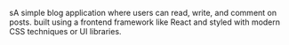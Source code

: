 

sA simple blog application where users can read, write, and comment on posts.
built using a frontend framework like React  and styled with modern CSS techniques or UI libraries.



